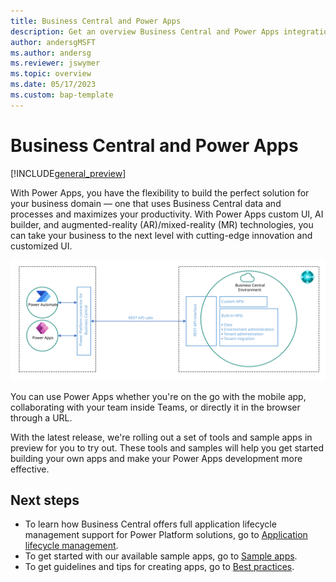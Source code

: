 ```yaml
---
title: Business Central and Power Apps
description: Get an overview Business Central and Power Apps integration 
author: andersgMSFT
ms.author: andersg
ms.reviewer: jswymer
ms.topic: overview
ms.date: 05/17/2023
ms.custom: bap-template
---
```

# Business Central and Power Apps

[!INCLUDE[general_preview](../developer/includes/general_preview.md)]

With Power Apps, you have the flexibility to build the perfect solution for your business domain &mdash; one that uses Business Central data and processes and maximizes your productivity. With Power Apps custom UI, AI builder, and augmented-reality (AR)/mixed-reality (MR) technologies, you can take your business to the next level with cutting-edge innovation and customized UI. 

[![Shows how the Power Platform connector integrates to Business Central](../developer/media/power-platform-connector-diagram.svg)](../developer/media/power-platform-connector-diagram.svg#lightbox)


You can use Power Apps whether you're on the go with the mobile app, collaborating with your team inside Teams, or directly it in the browser through a URL.

With the latest release, we're rolling out a set of tools and sample apps in preview for you to try out. These tools and samples will help you get started building your own apps and make your Power Apps development more effective.

## Next steps

- To learn how Business Central offers full application lifecycle management support for Power Platform solutions, go to [Application lifecycle management](power-apps-alm.md).
- To get started with our available sample apps, go to [Sample apps](power-apps-samples.md).
- To get guidelines and tips for creating apps, go to [Best practices](power-apps-best-practices.md).
